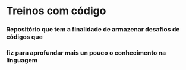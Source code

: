 # Treinos com código

### Repositório que tem a finalidade de armazenar desafios de códigos que<br>
### fiz para aprofundar mais un pouco o conhecimento na linguagem
